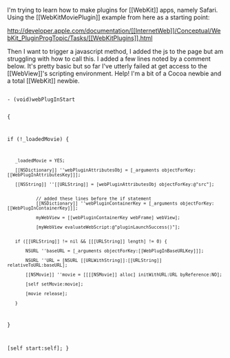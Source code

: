 I'm trying to learn how to make plugins for [[WebKit]] apps, namely
Safari.  Using the [[WebKitMoviePlugin]] example from here as a starting
point:

http://developer.apple.com/documentation/[[InternetWeb]]/Conceptual/WebKit_PluginProgTopic/Tasks/[[WebKitPlugins]].html

Then I want to trigger a javascript method, I added the js to the page
but am struggling with how to call this.  I added a few lines noted by
a comment below.  It's pretty basic but so far I've utterly failed at
get access to the [[WebView]]'s scripting environment.  Help!  I'm a bit
of a Cocoa newbie and a total [[WebKit]] newbie.

<code>
- (void)webPlugInStart

{
   
if (!_loadedMovie) {

       _loadedMovie = YES;

       [[NSDictionary]] ''webPluginAttributesObj = [_arguments objectForKey:[[WebPlugInAttributesKey]]];

       [[NSString]] ''[[URLString]] = [webPluginAttributesObj objectForKey:@"src"];


               // added these lines before the if statement
               [[NSDictionary]] ''webPluginContainerKey = [_arguments objectForKey:[[WebPlugInContainerKey]]];

               myWebView = [[webPluginContainerKey webFrame] webView];

               [myWebView evaluateWebScript:@"pluginLaunchSuccess()"];


       if ([[URLString]] != nil && [[[URLString]] length] != 0) {

           NSURL ''baseURL = [_arguments objectForKey:[[WebPlugInBaseURLKey]]];

           NSURL ''URL = [NSURL [[URLWithString]]:[[URLString]] relativeToURL:baseURL];

           [[NSMovie]] ''movie = [[[[NSMovie]] alloc] initWithURL:URL byReference:NO];

           [self setMovie:movie];

           [movie release];

       }

   }

   [self start:self];
}
</code>